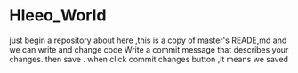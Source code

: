 # Hleeo_World
just begin a repository
about here ,this is a copy of master's READE,md 
and we can write and change code 
Write a commit message that describes your changes.
then save .
when click commit changes button ,it means we saved 
